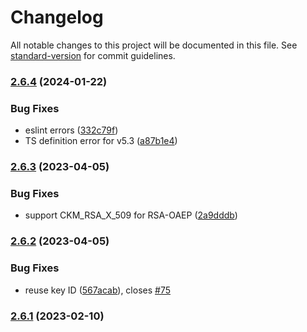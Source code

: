 # Changelog

All notable changes to this project will be documented in this file. See [standard-version](https://github.com/conventional-changelog/standard-version) for commit guidelines.

### [2.6.4](https://github.com/PeculiarVentures/node-webcrypto-p11/compare/v2.6.3...v2.6.4) (2024-01-22)


### Bug Fixes

* eslint errors ([332c79f](https://github.com/PeculiarVentures/node-webcrypto-p11/commit/332c79f70d9ae2d1ba8703cb78f6b90e8ea25bc5))
* TS definition error for v5.3 ([a87b1e4](https://github.com/PeculiarVentures/node-webcrypto-p11/commit/a87b1e4bcb9a37d5d96051585d7363173d48ebb1))

### [2.6.3](https://github.com/PeculiarVentures/node-webcrypto-p11/compare/v2.6.2...v2.6.3) (2023-04-05)


### Bug Fixes

* support CKM_RSA_X_509 for RSA-OAEP ([2a9dddb](https://github.com/PeculiarVentures/node-webcrypto-p11/commit/2a9dddb84e77ed0a92b3e7fcbc4fbdca5e1af5d1))

### [2.6.2](https://github.com/PeculiarVentures/node-webcrypto-p11/compare/v2.6.1...v2.6.2) (2023-04-05)


### Bug Fixes

* reuse key ID ([567acab](https://github.com/PeculiarVentures/node-webcrypto-p11/commit/567acab4b68f69e57a63cdad368285cd9b57fe47)), closes [#75](https://github.com/PeculiarVentures/node-webcrypto-p11/issues/75)

### [2.6.1](https://github.com/PeculiarVentures/node-webcrypto-p11/compare/v2.6.0...v2.6.1) (2023-02-10)
